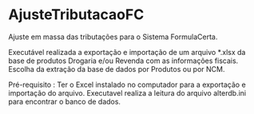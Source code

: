 # AjusteTributacaoFC


Ajuste em massa das tributações para o Sistema FormulaCerta.

Executável realizada a exportação e importação de um arquivo *.xlsx da base de produtos Drogaria e/ou Revenda com as informações fiscais. 
Escolha da extração da base de dados por Produtos ou por NCM.

Pré-requisito :
Ter o Excel instalado no computador para a exportação e importação do arquivo.
Executavel realiza a leitura do arquivo alterdb.ini para encontrar o banco de dados.
